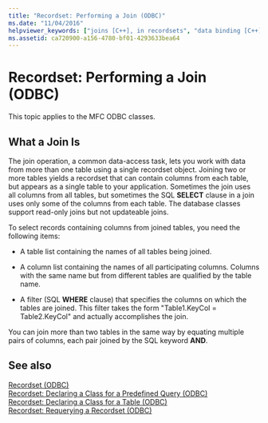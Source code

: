 ```yaml
---
title: "Recordset: Performing a Join (ODBC)"
ms.date: "11/04/2016"
helpviewer_keywords: ["joins [C++], in recordsets", "data binding [C++], recordset columns", "recordsets [C++], binding data", "data binding [C++], columns in recordsets", "filters [C++], join conditions for recordsets", "ODBC recordsets [C++], joins", "recordsets [C++], joining tables"]
ms.assetid: ca720900-a156-4780-bf01-4293633bea64
---
```

# Recordset: Performing a Join (ODBC)

This topic applies to the MFC ODBC classes.

## What a Join Is

The join operation, a common data-access task, lets you work with data from more than one table using a single recordset object. Joining two or more tables yields a recordset that can contain columns from each table, but appears as a single table to your application. Sometimes the join uses all columns from all tables, but sometimes the SQL **SELECT** clause in a join uses only some of the columns from each table. The database classes support read-only joins but not updateable joins.

To select records containing columns from joined tables, you need the following items:

- A table list containing the names of all tables being joined.

- A column list containing the names of all participating columns. Columns with the same name but from different tables are qualified by the table name.

- A filter (SQL **WHERE** clause) that specifies the columns on which the tables are joined. This filter takes the form "Table1.KeyCol = Table2.KeyCol" and actually accomplishes the join.

You can join more than two tables in the same way by equating multiple pairs of columns, each pair joined by the SQL keyword **AND**.

## See also

[Recordset (ODBC)](../../data/odbc/recordset-odbc.md)<br/>
[Recordset: Declaring a Class for a Predefined Query (ODBC)](../../data/odbc/recordset-declaring-a-class-for-a-predefined-query-odbc.md)<br/>
[Recordset: Declaring a Class for a Table (ODBC)](../../data/odbc/recordset-declaring-a-class-for-a-table-odbc.md)<br/>
[Recordset: Requerying a Recordset (ODBC)](../../data/odbc/recordset-requerying-a-recordset-odbc.md)
